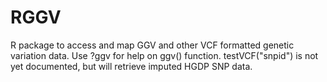 # RGGV

R package to access and map GGV and other VCF formatted genetic variation data. 
Use ?ggv for help on ggv() function. testVCF("snpid") is not yet documented, but
will retrieve imputed HGDP SNP data.
